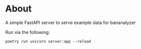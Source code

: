 # About
A simple FastAPI server to serve example data for bananalyzer

Run via the following:
```
poetry run uvicorn server:app --reload   
```
